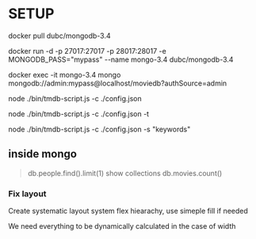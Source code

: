 # SETUP

docker pull dubc/mongodb-3.4

docker run -d -p 27017:27017 -p 28017:28017 -e MONGODB_PASS="mypass" --name mongo-3.4 dubc/mongodb-3.4


docker exec -it mongo-3.4 mongo mongodb://admin:mypass@localhost/moviedb?authSource=admin

node ./bin/tmdb-script.js -c ./config.json

node ./bin/tmdb-script.js -c ./config.json -t


node ./bin/tmdb-script.js -c ./config.json -s "keywords"
## inside mongo

> db.people.find().limit(1)
> show collections
> db.movies.count()



### Fix layout

Create systematic layout system flex hiearachy, use simeple fill if needed

We need everything to be dynamically calculated in the case of width